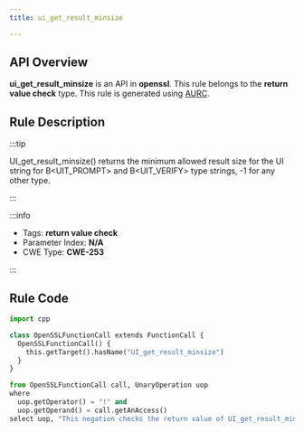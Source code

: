 ```yaml
---
title: ui_get_result_minsize

---
```



## API Overview
**ui_get_result_minsize** is an API in **openssl**. This rule belongs to the **return value check** type. This rule is generated using [AURC](../../tools/AURC).
## Rule Description

:::tip

UI_get_result_minsize() returns the minimum allowed result size for the UI string for B\<UIT_PROMPT\> and B\<UIT_VERIFY\> type strings, -1 for any other type.

:::

:::info

- Tags: **return value check**
- Parameter Index: **N/A**
- CWE Type: **CWE-253**

:::

## Rule Code
```python
import cpp

class OpenSSLFunctionCall extends FunctionCall {
  OpenSSLFunctionCall() {
    this.getTarget().hasName("UI_get_result_minsize")
  }
}

from OpenSSLFunctionCall call, UnaryOperation uop
where
  uop.getOperator() = "!" and
  uop.getOperand() = call.getAnAccess()
select uop, "This negation checks the return value of UI_get_result_minsize."
```